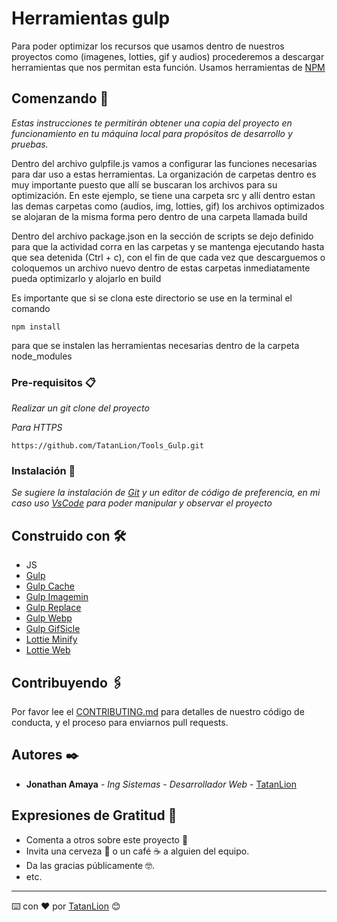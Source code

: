 # Herramientas gulp

Para poder optimizar los recursos que usamos dentro de nuestros proyectos como (imagenes, lotties, gif y audios) procederemos a descargar herramientas que nos permitan esta función. Usamos herramientas de [NPM](https://www.npmjs.com/)

## Comenzando 🚀

_Estas instrucciones te permitirán obtener una copia del proyecto en funcionamiento en tu máquina local para propósitos de desarrollo y pruebas._

Dentro del archivo gulpfile.js vamos a configurar las funciones necesarias para dar uso a estas herramientas. La organización de carpetas dentro es muy importante puesto que allí se buscaran los archivos para su optimización. En este ejemplo, se tiene una carpeta src y allí dentro estan las demas carpetas como (audios, img, lotties, gif) los archivos optimizados se alojaran de la misma forma pero dentro de una carpeta llamada build

Dentro del archivo package.json en la sección de scripts se dejo definido para que la actividad corra en las carpetas y se mantenga ejecutando hasta que sea detenida (Ctrl + c), con el fin de que cada vez que descarguemos o coloquemos un archivo nuevo dentro de estas carpetas inmediatamente pueda optimizarlo y alojarlo en build

Es importante que si se clona este directorio se use en la terminal el comando
```
npm install
```
para que se instalen las herramientas necesarias dentro de la carpeta node_modules


### Pre-requisitos 📋

_Realizar un git clone del proyecto_

_Para HTTPS_
```
https://github.com/TatanLion/Tools_Gulp.git
```

### Instalación 🔧

_Se sugiere la instalación de [Git](https://git-scm.com/) y un editor de código de preferencia, en mi caso uso [VsCode](https://code.visualstudio.com/) para poder manipular y observar el proyecto_

## Construido con 🛠️
* JS
* [Gulp](https://gulpjs.com/)
* [Gulp Cache](https://www.npmjs.com/package/gulp-cache)
* [Gulp Imagemin](https://www.npmjs.com/package/imagemin)
* [Gulp Replace](https://www.npmjs.com/package/replace)
* [Gulp Webp](https://www.npmjs.com/package/webp)
* [Gulp GifSicle](https://www.npmjs.com/package/imagemin-gifsicle)
* [Lottie Minify](https://www.npmjs.com/package/lottie-minify)
* [Lottie Web](https://www.npmjs.com/package/lottie-web)

## Contribuyendo 🖇️

Por favor lee el [CONTRIBUTING.md](https://github.com/TatanLion/Tools_Gulp.git) para detalles de nuestro código de conducta, y el proceso para enviarnos pull requests.

## Autores ✒️

* **Jonathan Amaya** - *Ing Sistemas - Desarrollador Web* - [TatanLion](https://github.com/TatanLion)

## Expresiones de Gratitud 🎁

* Comenta a otros sobre este proyecto 📢
* Invita una cerveza 🍺 o un café ☕ a alguien del equipo. 
* Da las gracias públicamente 🤓.
* etc.

---
⌨️ con ❤️ por [TatanLion](https://github.com/TatanLion) 😊
